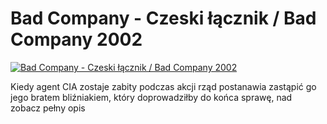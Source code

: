 Bad Company - Czeski łącznik / Bad Company 2002 
=============
[![Bad Company - Czeski łącznik / Bad Company 2002 ](http://vidos.pl/images/player.gif)](http://vidos.pl/bad-company-czeski-lacznik-bad-company-2002)

 Kiedy agent CIA zostaje zabity podczas akcji rząd postanawia zastąpić go jego bratem bliźniakiem, który doprowadziłby do końca sprawę, nad zobacz pełny opis
